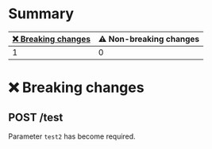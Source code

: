 # Summary

| [❌ Breaking changes](#breaking-changes) | ⚠️ Non-breaking changes |
|-----------------------------------------|-------------------------|
| 1                                       | 0                       |

# <span id="breaking-changes"></span>❌ Breaking changes

## **POST** /test

Parameter `test2` has become required.
